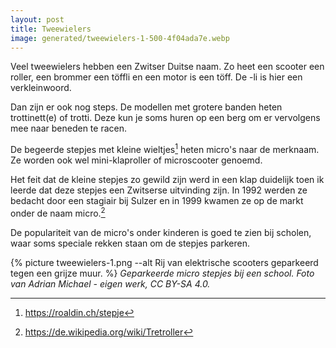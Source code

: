 ```yaml
---
layout: post
title: Tweewielers
image: generated/tweewielers-1-500-4f04ada7e.webp
---
```


Veel tweewielers hebben een Zwitser Duitse naam. Zo heet een scooter een roller, een brommer een töffli en een motor is een töff. De -li is hier een verkleinwoord.

Dan zijn er ook nog steps. De modellen met grotere banden heten trottinett(e) of trotti. Deze kun je soms huren op een berg om er vervolgens mee naar beneden te racen.

De begeerde stepjes met kleine wieltjes[^1] heten micro's naar de merknaam. Ze worden ook wel mini-klaproller of microscooter genoemd.

Het feit dat de kleine stepjes zo gewild zijn werd in een klap duidelijk toen ik leerde dat deze stepjes een Zwitserse uitvinding zijn. In 1992 werden ze bedacht door een stagiair bij Sulzer en in 1999 kwamen ze op de markt onder de naam micro.[^2]

De populariteit van de micro's onder kinderen is goed te zien bij scholen, waar soms speciale rekken staan om de stepjes parkeren.

{% picture tweewielers-1.png --alt Rij van elektrische scooters geparkeerd tegen een grijze muur. %}
_Geparkeerde micro stepjes bij een school. Foto van Adrian Michael - eigen werk, CC BY-SA 4.0._

[^1]: <https://roaldin.ch/stepje>

[^2]: <https://de.wikipedia.org/wiki/Tretroller>
